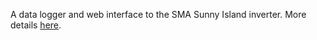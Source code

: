 
A data logger and web interface to the SMA Sunny Island inverter.  More details <a href="http://www.casanogaldelasbrujas.com/blog/island-manager">here</a>.